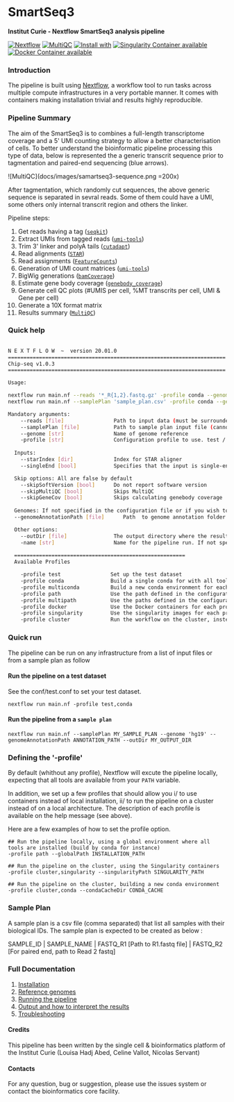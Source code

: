 # SmartSeq3

**Institut Curie - Nextflow SmartSeq3 analysis pipeline**

[![Nextflow](https://img.shields.io/badge/nextflow-%E2%89%A50.32.0-brightgreen.svg)](https://www.nextflow.io/)
[![MultiQC](https://img.shields.io/badge/MultiQC-1.8-blue.svg)](https://multiqc.info/)
[![Install with](https://anaconda.org/anaconda/conda-build/badges/installer/conda.svg)](https://conda.anaconda.org/anaconda)
[![Singularity Container available](https://img.shields.io/badge/singularity-available-7E4C74.svg)](https://singularity.lbl.gov/)
[![Docker Container available](https://img.shields.io/badge/docker-available-003399.svg)](https://www.docker.com/)

### Introduction

The pipeline is built using [Nextflow](https://www.nextflow.io), a workflow tool to run tasks across multiple compute infrastructures in a very portable manner. 
It comes with containers making installation trivial and results highly reproducible.

### Pipeline Summary

The aim of the SmartSeq3 is to combines a full-length transcriptome coverage and a 5' UMI counting strategy to allow a better characterisation of cells. To better understand the bioinformatic pipeline processing this type of data, below is represented the a generic transcrit sequence prior to tagmentation and paired-end sequencing (blue arrows).

![MultiQC](docs/images/samartseq3-sequence.png =200x)

After tagmentation, which randomly cut sequences, the above generic sequence is separated in sevral reads. Some of them could have a UMI, some others only internal transcrit region and others the linker. 

Pipeline steps:
1. Get reads having a tag ([`seqkit`](https://bioinf.shenwei.me/seqkit/))
2. Extract UMIs from tagged reads ([`umi-tools`](https://umi-tools.readthedocs.io/en/latest/))
3. Trim 3' linker and polyA tails ([`cutadapt`](https://cutadapt.readthedocs.io/en/latest/index.html))
4. Read alignments ([`STAR`](https://github.com/alexdobin/STAR))
5. Read assignments ([`FeatureCounts`](https://bioconductor.org/packages/release/bioc/vignettes/Rsubread/inst/doc/SubreadUsersGuide.pdf))
6. Generation of UMI count matrices ([`umi-tools`](https://umi-tools.readthedocs.io/en/latest/))
7. BigWig generations ([`bamCoverage`](https://deeptools.readthedocs.io/en/develop/content/tools/bamCoverage.html))
8. Estimate gene body coverage ([`genebody_coverage`](http://rseqc.sourceforge.net/))
9. Generate cell QC plots (#UMIS per cell, %MT transcrits per cell, UMI & Gene per cell)
10. Generate a 10X format matrix 
11. Results summary ([`MultiQC`](https://multiqc.info/))


### Quick help

```bash

N E X T F L O W  ~  version 20.01.0
======================================================================
Chip-seq v1.0.3
======================================================================

Usage:

nextflow run main.nf --reads '*_R{1,2}.fastq.gz' -profile conda --genomeAnnotationPath '/data/annotations/pipelines' --genome 'hg38'
nextflow run main.nf --samplePlan 'sample_plan.csv' -profile conda --genomeAnnotationPath '/data/annotations/pipelines' --genome 'hg38'

Mandatory arguments:
    --reads [file]                Path to input data (must be surrounded with quotes)
    --samplePlan [file]           Path to sample plan input file (cannot be used with --reads)
    --genome [str]                Name of genome reference
    -profile [str]                Configuration profile to use. test / conda / multiconda / path / multipath / singularity / docker / cluster (see below)
  
  Inputs:
    --starIndex [dir]             Index for STAR aligner
    --singleEnd [bool]            Specifies that the input is single-end reads

  Skip options: All are false by default
    --skipSoftVersion [bool]      Do not report software version
    --skipMultiQC [bool]          Skips MultiQC
    --skipGeneCov [bool]          Skips calculating genebody coverage
  
  Genomes: If not specified in the configuration file or if you wish to overwrite any of the references given by the --genome field
  --genomeAnnotationPath [file]      Path  to genome annotation folder

  Other options:
    --outDir [file]               The output directory where the results will be saved
    -name [str]                   Name for the pipeline run. If not specified, Nextflow will automatically generate a random mnemonic
 
  =======================================================
  Available Profiles

    -profile test                Set up the test dataset
    -profile conda               Build a single conda for with all tools used by the different processes before running the pipeline
    -profile multiconda          Build a new conda environment for each tools used by the different processes before running the pipeline
    -profile path                Use the path defined in the configuration for all tools
    -profile multipath           Use the paths defined in the configuration for each tool
    -profile docker              Use the Docker containers for each process
    -profile singularity         Use the singularity images for each process
    -profile cluster             Run the workflow on the cluster, instead of locally
```

### Quick run

The pipeline can be run on any infrastructure from a list of input files or from a sample plan as follow

#### Run the pipeline on a test dataset
See the conf/test.conf to set your test dataset.

```
nextflow run main.nf -profile test,conda

```

#### Run the pipeline from a `sample plan`
```
nextflow run main.nf --samplePlan MY_SAMPLE_PLAN --genome 'hg19' --genomeAnnotationPath ANNOTATION_PATH --outDir MY_OUTPUT_DIR

```

### Defining the '-profile'

By default (whithout any profile), Nextflow will excute the pipeline locally, expecting that all tools are available from your `PATH` variable.

In addition, we set up a few profiles that should allow you i/ to use containers instead of local installation, ii/ to run the pipeline on a cluster instead of on a local architecture.
The description of each profile is available on the help message (see above).

Here are a few examples of how to set the profile option.

```
## Run the pipeline locally, using a global environment where all tools are installed (build by conda for instance)
-profile path --globalPath INSTALLATION_PATH

## Run the pipeline on the cluster, using the Singularity containers
-profile cluster,singularity --singularityPath SINGULARITY_PATH

## Run the pipeline on the cluster, building a new conda environment
-profile cluster,conda --condaCacheDir CONDA_CACHE

```

### Sample Plan

A sample plan is a csv file (comma separated) that list all samples with their biological IDs.
The sample plan is expected to be created as below :

SAMPLE_ID | SAMPLE_NAME | FASTQ_R1 [Path to R1.fastq file] | FASTQ_R2 [For paired end, path to Read 2 fastq]

### Full Documentation

1. [Installation](docs/installation.md)
2. [Reference genomes](docs/reference_genomes.md)
3. [Running the pipeline](docs/usage.md)
4. [Output and how to interpret the results](docs/output.md)
5. [Troubleshooting](docs/troubleshooting.md)

#### Credits

This pipeline has been written by the single cell & bioinformatics platform of the Institut Curie (Louisa Hadj Abed, Celine Vallot, Nicolas Servant)

#### Contacts

For any question, bug or suggestion, please use the issues system or contact the bioinformatics core facility.
